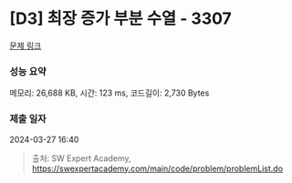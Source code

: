 # [D3] 최장 증가 부분 수열 - 3307 

[문제 링크](https://swexpertacademy.com/main/code/problem/problemDetail.do?contestProbId=AWBOKg-a6l0DFAWr) 

### 성능 요약

메모리: 26,688 KB, 시간: 123 ms, 코드길이: 2,730 Bytes

### 제출 일자

2024-03-27 16:40



> 출처: SW Expert Academy, https://swexpertacademy.com/main/code/problem/problemList.do